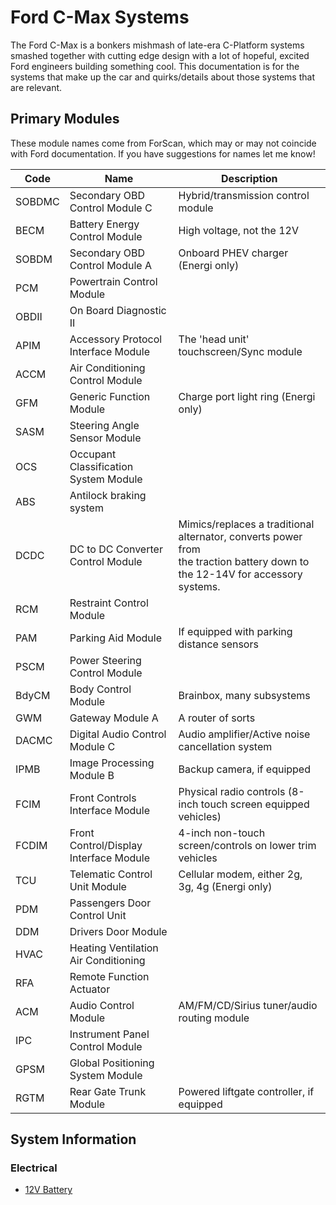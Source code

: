# Ford C-Max Systems

The Ford C-Max is a bonkers mishmash of late-era C-Platform systems smashed together with cutting edge design with a lot of hopeful, excited Ford engineers building something cool. This documentation is for the systems that make up the car and quirks/details about those systems that are relevant.

## Primary Modules

These module names come from ForScan, which may or may not coincide with Ford documentation. If you have suggestions for names let me know!

| Code   | Name                                   | Description                                                                                                                       |
| ------ | -------------------------------------- | --------------------------------------------------------------------------------------------------------------------------------- |
| SOBDMC | Secondary OBD Control Module C         | Hybrid/transmission control module                                                                                                |
| BECM   | Battery Energy Control Module          | High voltage, not the 12V                                                                                                         |
| SOBDM  | Secondary OBD Control Module A         | Onboard PHEV charger (Energi only)                                                                                                |
| PCM    | Powertrain Control Module              |                                                                                                                                   |
| OBDII  | On Board Diagnostic II                 |                                                                                                                                   |
| APIM   | Accessory Protocol Interface Module    | The 'head unit' touchscreen/Sync module                                                                                           |
| ACCM   | Air Conditioning Control Module        |                                                                                                                                   |
| GFM    | Generic Function Module                | Charge port light ring (Energi only)                                                                                              |
| SASM   | Steering Angle Sensor Module           |                                                                                                                                   |
| OCS    | Occupant Classification System Module  |                                                                                                                                   |
| ABS    | Antilock braking system                |                                                                                                                                   |
| DCDC   | DC to DC Converter Control Module      | Mimics/replaces a traditional alternator, converts power from<br />the traction battery down to the 12-14V for accessory systems. |
| RCM    | Restraint Control Module               |                                                                                                                                   |
| PAM    | Parking Aid Module                     | If equipped with parking distance sensors                                                                                         |
| PSCM   | Power Steering Control Module          |                                                                                                                                   |
| BdyCM  | Body Control Module                    | Brainbox, many subsystems                                                                                                         |
| GWM    | Gateway Module A                       | A router of sorts                                                                                                                 |
| DACMC  | Digital Audio Control Module C         | Audio amplifier/Active noise cancellation system                                                                                  |
| IPMB   | Image Processing Module B              | Backup camera, if equipped                                                                                                        |
| FCIM   | Front Controls Interface Module        | Physical radio controls (8-inch touch screen equipped vehicles)                                                                   |
| FCDIM  | Front Control/Display Interface Module | 4-inch non-touch screen/controls on lower trim vehicles                                                                           |
| TCU    | Telematic Control Unit Module          | Cellular modem, either 2g, 3g, 4g (Energi only)                                                                                   |
| PDM    | Passengers Door Control Unit           |                                                                                                                                   |
| DDM    | Drivers Door Module                    |                                                                                                                                   |
| HVAC   | Heating Ventilation Air Conditioning   |                                                                                                                                   |
| RFA    | Remote Function Actuator               |                                                                                                                                   |
| ACM    | Audio Control Module                   | AM/FM/CD/Sirius tuner/audio routing module                                                                                        |
| IPC    | Instrument Panel Control Module        |                                                                                                                                   |
| GPSM   | Global Positioning System Module       |                                                                                                                                   |
| RGTM   | Rear Gate Trunk Module                 | Powered liftgate controller, if equipped                                                                                          |

## System Information

### Electrical

* [12V Battery](./electrical/low_voltage_battery.md)
